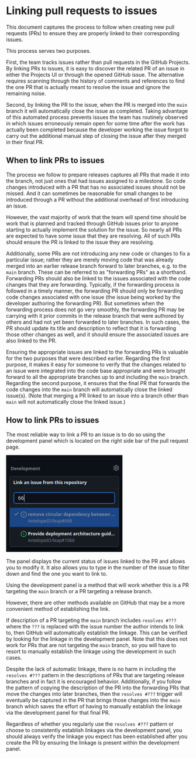# Linking pull requests to issues

This document captures the process to follow when creating new pull requests (PRs) to ensure they are properly linked to their corresponding issues.

This process serves two purposes.

First, the team tracks issues rather than pull requests in the GitHub Projects. By linking PRs to issues, it is easy to discover the related PR of an issue in either the Projects UI or through the opened GitHub issue. The alternative requires scanning through the history of comments and references to find the one PR that is actually meant to resolve the issue and ignore the remaining noise.

Second, by linking the PR to the issue, when the PR is merged into the `main` branch it will automatically close the issue as completed. Taking advantage of this automated process prevents issues the team has routinely observed in which issues erroneously remain open for some time after the work has actually been completed because the developer working the issue forgot to carry out the additional manual step of closing the issue after they merged in their final PR.

## When to link PRs to issues

The process we follow to prepare releases captures all PRs that made it into the branch, not just ones that had issues assigned to a milestone. So code changes introduced with a PR that has no associated issues should not be missed. And it can sometimes be reasonable for small changes to be introduced through a PR without the additional overhead of first introducing an issue.

However, the vast majority of work that the team will spend time should be work that is planned and tracked through GitHub issues prior to anyone starting to actually implement the solution for the issue. So nearly all PRs are expected to have some issue that they are resolving. All of such PRs should ensure the PR is linked to the issue they are resolving.

Additionally, some PRs are not introducing any new code or changes to fix a particular issue; rather they are merely moving code that was already merged into an earlier release branch forward to later branches, e.g. to the `main` branch. These can be referred to as "forwarding PRs" as a shorthand. Forwarding PRs should also be linked to the issues associated with the code changes that they are forwarding. Typically, if the forwarding process is followed in a timely manner, the forwarding PR should only be forwarding code changes associated with one issue (the issue being worked by the developer authoring the forwarding PR). But sometimes when the forwarding process does not go very smoothly, the forwarding PR may be carrying with it prior commits in the release branch that were authored by others and had not yet been forwarded to later branches. In such cases, the PR should update its title and description to reflect that it is forwarding those other changes as well, and it should ensure the associated issues are also linked to the PR.

Ensuring the appropriate issues are linked to the forwarding PRs is valuable for the two purposes that were described earlier. Regarding the first purpose, it makes it easy for someone to verify that the changes related to an issue were integrated into the code base appropriate and were brought forward to all the appropriate branches up to and including the `main` branch. Regarding the second purpose, it ensures that the final PR that forwards the code changes into the `main` branch will automatically close the linked issue(s). (Note that merging a PR linked to an issue into a branch other than `main` will not automatically close the linked issue.)

## How to link PRs to issues

The most reliable way to link a PR to an issue is to do so using the development panel which is located on the right side bar of the pull request page.

![Development panel in GitHub pull request](./development_panel.png)

The panel displays the current status of issues linked to the PR and allows you to modify it. It also allows you to type in the number of the issue to filter down and find the one you want to link to.

Using the development panel is a method that will work whether this is a PR targeting the `main` branch or a PR targeting a release branch.

However, there are other methods available on GitHub that may be a more convenient method of establishing the link.

If description of a PR targeting the `main` branch includes `resolves #???` where the `???` is replaced with the issue number the author intends to link to, then GitHub will automatically establish the linkage. This can be verified by looking for the linkage in the development panel. Note that this does not work for PRs that are not targeting the `main` branch, so you will have to resort to manually establish the linkage using the development in such cases.

Despite the lack of automatic linkage, there is no harm in including the `resolves #???` pattern in the descriptions of PRs that are targeting release branches and in fact it is encouraged behavior. Additionally, if you follow the pattern of copying the description of the PR into the forwarding PRs that move the changes into later branches, then the `resolves #???` trigger will eventually be captured in the PR that brings those changes into the `main` branch which saves the effort of having to manually establish the linkage via the development panel for that final PR.

Regardless of whether you regularly use the `resolves #???` pattern or choose to consistently establish linkages via the development panel, you should always verify the linkage you expect has been established after you create the PR by ensuring the linkage is present within the development panel.
